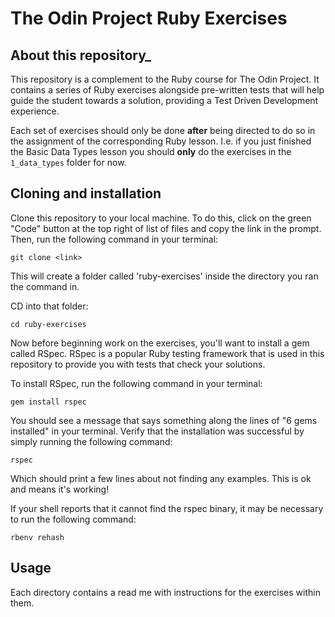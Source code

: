 # The Odin Project Ruby Exercises

## About this repository_

This repository is a complement to the Ruby course for The Odin Project. It contains a series of Ruby exercises alongside pre-written tests that will help guide the student towards a solution, providing a Test Driven Development experience.

Each set of exercises should only be done **after** being directed to do so in the assignment of the corresponding Ruby lesson. I.e. if you just finished the Basic Data Types lesson you should **only** do the exercises in the `1_data_types` folder for now.

## Cloning and installation

Clone this repository to your local machine. To do this, click on the green "Code" button at the top right of list of files and copy the link in the prompt. Then, run the following command in your terminal:

    git clone <link>

This will create a folder called 'ruby-exercises' inside the directory you ran the command in.

CD into that folder:

    cd ruby-exercises

Now before beginning work on the exercises, you'll want to install a gem called RSpec. RSpec is a popular Ruby testing framework that is used in this repository to provide you with tests that check your solutions.

To install RSpec, run the following command in your terminal:

    gem install rspec

You should see a message that says something along the lines of "6 gems installed" in your terminal. Verify that the installation was successful by simply running the following command:

    rspec

Which should print a few lines about not finding any examples. This is ok and means it's working!

If your shell reports that it cannot find the rspec binary, it may be necessary to run the following command:

    rbenv rehash

## Usage

Each directory contains a read me with instructions for the exercises within them.

